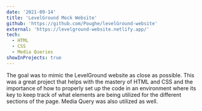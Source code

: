 ```yaml
---
date: '2021-09-14'
title: 'LevelGround Mock Website'
github: 'https://github.com/Poughe/levelGround-website'
external: 'https://levelground-website.netlify.app/'
tech:
  - HTML
  - CSS
  - Media Queries
showInProjects: true
---
```


The goal was to mimic the LevelGround website as close as possible. This was a great project that helps with the mastery of HTML and CSS and the importance of how to properly set up the code in an environment where its key to keep track of what elements are being utilized for the different sections of the page. Media Query was also utilized as well. 
